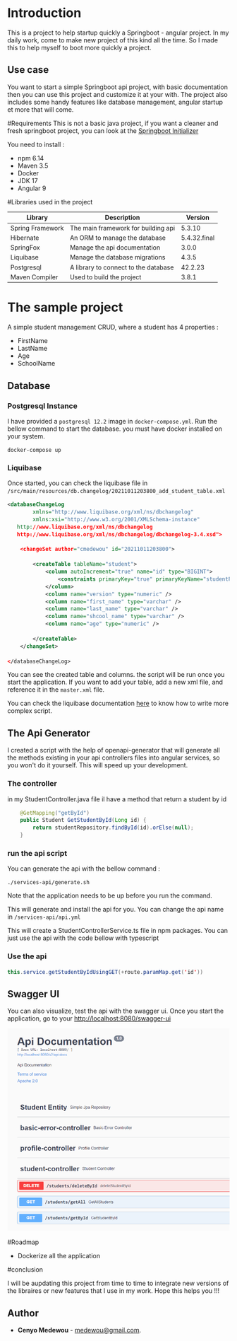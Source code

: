 # Introduction
This is a project to help startup quickly a Springboot - angular project.
In my daily work, come to make new project of this kind all the time. So I made this to help myself to boot more quickly a 
project.

## Use case

You want to start a simple Springboot api project, with basic documentation then you can use this project and customize it at your with.
The project also includes some handy features like database management, angular startup et more that will come.

#Requirements
This is not a basic java project, if you want a cleaner and fresh springboot project, you can look at the [Springboot Initializer](https://start.spring.io/)

You need to install :

* npm 6.14
* Maven 3.5
* Docker
* JDK 17
* Angular 9

#Libraries used in the project

| Library                                               | Description                                                              | Version
| ---                                                   |---                                                                       |---                                                           
| Spring Framework                                      | The main framework for building api                                      | 5.3.10
| Hibernate                                             | An ORM to manage the database                                            | 5.4.32.final
| SpringFox                                             | Manage the api documentation                                             | 3.0.0
| Liquibase                                             | Manage the database migrations                                           | 4.3.5
| Postgresql                                            | A library to connect to the database                                     | 42.2.23
| Maven Compiler                                        | Used to build the project                                                | 3.8.1

# The sample project

A simple student management CRUD, where a student has 4 properties :

* FirstName
* LastName
* Age
* SchoolName

## Database
### Postgresql Instance
I have provided a ``postgresql 12.2`` image in ``docker-compose.yml``. 
Run the bellow command to start the database. you must have docker installed on your system.

````batch
docker-compose up
````

### Liquibase

Once started, you can check the liquibase file in ``/src/main/resources/db.changelog/20211011203800_add_student_table.xml``

````xml
<databaseChangeLog
        xmlns="http://www.liquibase.org/xml/ns/dbchangelog"
        xmlns:xsi="http://www.w3.org/2001/XMLSchema-instance"
   http://www.liquibase.org/xml/ns/dbchangelog
   http://www.liquibase.org/xml/ns/dbchangelog/dbchangelog-3.4.xsd">

    <changeSet author="cmedewou" id="20211011203800">

        <createTable tableName="student">
            <column autoIncrement="true" name="id" type="BIGINT">
                <constraints primaryKey="true" primaryKeyName="studentPK" />
            </column>
            <column name="version" type="numeric" />
            <column name="first_name" type="varchar" />
            <column name="last_name" type="varchar" />
            <column name="shcool_name" type="varchar" />
            <column name="age" type="numeric" />

        </createTable>
    </changeSet>

</databaseChangeLog>
````

You can see the created table and columns. the script will be run once you start the application.
If you want to add your table, add a new xml file, and reference it in the ``master.xml`` file.

You can check the liquibase documentation [here](https://www.liquibase.org/get-started/best-practices) to know how to write more complex script.


## The Api Generator

I created a script with the help of openapi-generator that will generate all the methods existing in your api controllers files into angular
services, so you won't do it yourself. This will speed up your development.

### The controller

in my StudentController.java file il have a method that return a student by id

````java
    @GetMapping("getById")
    public Student GetStudentById(Long id) {
        return studentRepository.findById(id).orElse(null);
    }
````

### run the api script

You can generate the api with the bellow command :

````batch
./services-api/generate.sh
````
Note that the application needs to be up before you run the command.

This will generate and install the api for you.
You can change the api name in ``/services-api/api.yml``

This will create a StudentControllerService.ts file in npm packages. 
You can just use the api with the code bellow with typescript


### Use the api
````java
this.service.getStudentByIdUsingGET(+route.paramMap.get('id'))
````

## Swagger UI

You can also visualize, test the api with the swagger ui.
Once you start the application, go to your [http://localhost:8080/swagger-ui](http://localhost:8080/swagger-ui/#/)

![swagger](documentation/img/swagger.png)

#Roadmap

- Dockerize all the application

#conclusion

I will be aupdating this project from time to time to integrate new versions of the libraires or new features that I use in my work.
Hope this helps you !!!


## Author
* **Cenyo Medewou** - [medewou@gmail.com](mailto:medewou@gmail.com).

